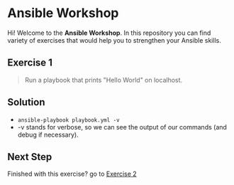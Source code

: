 # Ansible Workshop

Hi! Welcome to the **Ansible Workshop**. In this repository you can find variety of exercises that would help you to strengthen your Ansible skills.

## Exercise 1

> Run a playbook that prints "Hello World" on localhost.

## Solution

- `ansible-playbook playbook.yml -v`
- -v stands for verbose, so we can see the output of our commands (and debug if necessary).

## Next Step

Finished with this exercise? go to [Exercise 2](../exercise-2)
